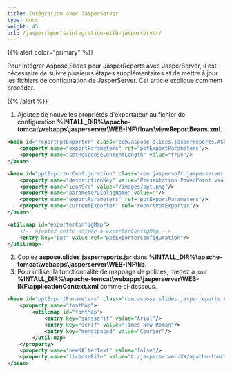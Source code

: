 ```yaml
---
title: Intégration avec JasperServer
type: docs
weight: 45
url: /jasperreports/integration-with-jasperserver/
---
```


{{% alert color="primary" %}} 

Pour intégrer Aspose.Slides pour JasperReports avec JasperServer, il est nécessaire de suivre plusieurs étapes supplémentaires et de mettre à jour les fichiers de configuration de JasperServer. Cet article explique comment procéder.

{{% /alert %}} 

1. Ajoutez de nouvelles propriétés d'exportateur au fichier de configuration **%INTALL_DIR%\apache-tomcat\webapps\jasperserver\WEB-INF\flows\viewReportBeans.xml**.

``` xml
<bean id="reportPptExporter" class="com.aspose.slides.jasperreports.ASPptReportExporter" parent="baseReportExporter">
    <property name="exportParameters" ref="pptExportParameters"/>
    <property name="setResponseContentLength" value="true"/>
</bean> 

<bean id="pptExporterConfiguration" class="com.jaspersoft.jasperserver.war.action.ExporterConfigurationBean">
    <property name="descriptionKey" value="Présentation PowerPoint via Aspose.Slides"/>
    <property name="iconSrc" value="/images/ppt.png"/>
    <property name="parameterDialogName" value=""/>
    <property name="exportParameters" ref="pptExportParameters"/>
    <property name="currentExporter" ref="reportPptExporter"/>
</bean>

<util:map id="exporterConfigMap">
    <!-- ajoutez cette entrée à exporterConfigMap -->
    <entry key="ppt" value-ref="pptExporterConfiguration"/>
</util:map>
```

2. Copiez **aspose.slides.jasperreports.jar** dans **%INTALL_DIR%\apache-tomcat\webapps\jasperserver\WEB-INF\lib**.
3. Pour utiliser la fonctionnalité de mappage de polices, mettez à jour **%INTALL_DIR%\apache-tomcat\webapps\jasperserver\WEB-INF\applicationContext.xml** comme ci-dessous.

``` xml
<bean id="pptExportParameters" class="com.aspose.slides.jasperreports.ASExportParametersBean">
    <property name="fontMap">
        <util:map id="fontMap">
            <entry key="sansserif" value="Arial"/>
            <entry key="serif" value="Times New Roman"/>
            <entry key="monospaced" value="Courier"/>
        </util:map>
    </property>
    <property name="needAlterText" value="false"/>
    <property name="licenseFile" value="C:/jasperserver-XX/apache-tomcat/webapps/jasperserver/WEB-INF/Aspose.Slides.JasperReports.Developer.lic"/>
</bean>
```